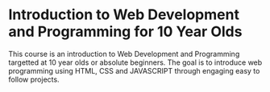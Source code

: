 # Introduction to Web Development and Programming for 10 Year Olds

This course is an introduction to Web Development and Programming targetted at 10 year olds or absolute beginners. The goal is to introduce web programming using HTML, CSS and JAVASCRIPT through engaging easy to follow projects.
